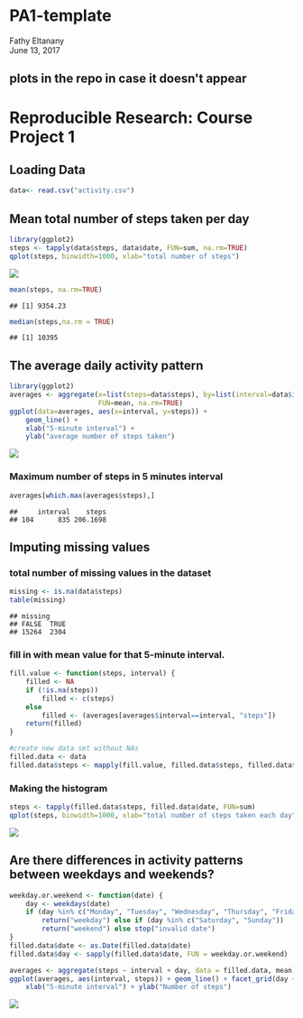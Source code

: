 # PA1-template
Fathy Eltanany  
June 13, 2017  

## plots in the repo in case it doesn't appear 
Reproducible Research: Course Project 1
=================================================
## Loading Data

```r
data<- read.csv("activity.csv")
```

## Mean total number of steps taken per day 


```r
library(ggplot2)
steps <- tapply(data$steps, data$date, FUN=sum, na.rm=TRUE)
qplot(steps, binwidth=1000, xlab="total number of steps")
```

![](PA1-template_files/figure-html/unnamed-chunk-2-1.png)<!-- -->

```r
mean(steps, na.rm=TRUE)
```

```
## [1] 9354.23
```

```r
median(steps,na.rm = TRUE)
```

```
## [1] 10395
```

## The average daily activity pattern

```r
library(ggplot2)
averages <- aggregate(x=list(steps=data$steps), by=list(interval=data$interval),
                      FUN=mean, na.rm=TRUE)
ggplot(data=averages, aes(x=interval, y=steps)) +
    geom_line() +
    xlab("5-minute interval") +
    ylab("average number of steps taken")
```

![](PA1-template_files/figure-html/unnamed-chunk-3-1.png)<!-- -->

### Maximum number of steps in 5 minutes interval


```r
averages[which.max(averages$steps),]
```

```
##     interval    steps
## 104      835 206.1698
```

## Imputing missing values
### total number of missing values in the dataset 


```r
missing <- is.na(data$steps)
table(missing)
```

```
## missing
## FALSE  TRUE 
## 15264  2304
```


### fill in with mean value for that 5-minute interval.

```r
fill.value <- function(steps, interval) {
    filled <- NA
    if (!is.na(steps))
        filled <- c(steps)
    else
        filled <- (averages[averages$interval==interval, "steps"])
    return(filled)
}

#create new data set without NAs
filled.data <- data
filled.data$steps <- mapply(fill.value, filled.data$steps, filled.data$interval)
```

### Making the histogram 

```r
steps <- tapply(filled.data$steps, filled.data$date, FUN=sum)
qplot(steps, binwidth=1000, xlab="total number of steps taken each day")
```

![](PA1-template_files/figure-html/unnamed-chunk-7-1.png)<!-- -->

## Are there differences in activity patterns between weekdays and weekends?


```r
weekday.or.weekend <- function(date) {
    day <- weekdays(date)
    if (day %in% c("Monday", "Tuesday", "Wednesday", "Thursday", "Friday")) 
        return("weekday") else if (day %in% c("Saturday", "Sunday")) 
        return("weekend") else stop("invalid date")
}
filled.data$date <- as.Date(filled.data$date)
filled.data$day <- sapply(filled.data$date, FUN = weekday.or.weekend)

averages <- aggregate(steps ~ interval + day, data = filled.data, mean)
ggplot(averages, aes(interval, steps)) + geom_line() + facet_grid(day ~ .) + 
    xlab("5-minute interval") + ylab("Number of steps")
```

![](PA1-template_files/figure-html/unnamed-chunk-8-1.png)<!-- -->
